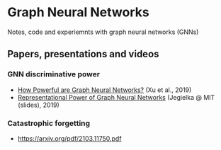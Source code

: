 # Graph Neural Networks
Notes, code and experiemnts with graph neural networks (GNNs)

## Papers, presentations and videos


### GNN discriminative power

* [How Powerful are Graph Neural Networks?](https://arxiv.org/abs/1810.00826) (Xu et al., 2019)
* [Representational Power of Graph Neural Networks](https://www.ias.edu/sites/default/files/math/special_year_workshops/sjegelka.pdf) (Jegielka @ MIT (slides), 2019)


### Catastrophic forgetting

* https://arxiv.org/pdf/2103.11750.pdf
